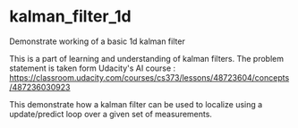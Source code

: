 # kalman_filter_1d
Demonstrate working of a basic 1d kalman filter

This is a part of learning and understanding of kalman filters.
The problem statement is taken form Udacity's AI course : https://classroom.udacity.com/courses/cs373/lessons/48723604/concepts/487236030923

This demonstrate how a kalman filter can be used to localize using a update/predict loop over a given set of measurements.
